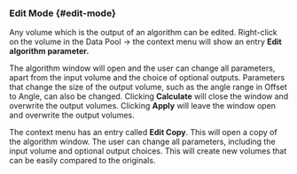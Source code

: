 ### Edit Mode {#edit-mode}

Any volume which is the output of an algorithm can be edited. Right-click on the volume in the Data Pool → the context menu will show an entry **Edit algorithm parameter.**

The algorithm window will open and the user can change all parameters, apart from the input volume and the choice of optional outputs. Parameters that change the size of the output volume, such as the angle range in Offset to Angle, can also be changed. Clicking **Calculate** will close the window and overwrite the output volumes. Clicking **Apply** will leave the window open and overwrite the output volumes.

The context menu has an entry called **Edit Copy**. This will open a copy of the algorithm window. The user can change all parameters, including the input volume and optional output choices. This will create new volumes that can be easily compared to the originals.